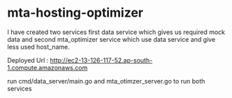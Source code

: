 # mta-hosting-optimizer


I have created two services first data service which gives us required mock data and second mta_optimizer service which use data service and give less used host_name. 

Deployed Url : http://ec2-13-126-117-52.ap-south-1.compute.amazonaws.com

run cmd/data_server/main.go and mta_otimzer_server.go to run both services





 
